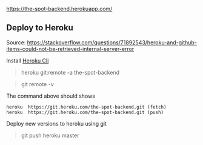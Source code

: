 https://the-spot-backend.herokuapp.com/

## Deploy to Heroku
Source: https://stackoverflow.com/questions/71892543/heroku-and-github-items-could-not-be-retrieved-internal-server-error


Install [Heroku Cli](https://devcenter.heroku.com/articles/heroku-cli)


> heroku git:remote -a the-spot-backend

> git remote -v

The command above should shows
```
heroku  https://git.heroku.com/the-spot-backend.git (fetch)
heroku  https://git.heroku.com/the-spot-backend.git (push)
```

Deploy new versions to heroku using git
> git push heroku master